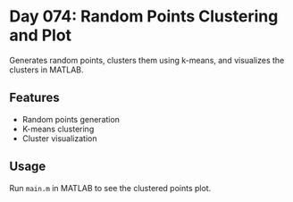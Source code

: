 
# Day 074: Random Points Clustering and Plot

Generates random points, clusters them using k-means, and visualizes the clusters in MATLAB.

## Features
- Random points generation
- K-means clustering
- Cluster visualization

## Usage
Run `main.m` in MATLAB to see the clustered points plot.
